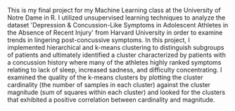 This is my final project for my Machine Learning class at the University of Notre Dame in R. I utilized unsupervised learning techniques to analyze the dataset 'Depression & Concussion-Like Symptoms in Adolescent Athletes in the Absence of Recent Injury' from Harvard University in order to examine trends in lingering post-concussive symptoms. In this project, I implemented hierarchical and k-means clustering to distinguish subgroups of patients and ultimately identified a cluster characterized by patients with a concussion history where many of the athletes highly ranked symptoms relating to lack of sleep, increased sadness, and difficulty concentrating. I examined the quality of the k-means clusters by plotting the cluster cardinality (the number of samples in each cluster) against the cluster magnitude (sum of squares within each cluster) and looked for the clusters that exhibited a positive correlation between cardinality and magnitude.
